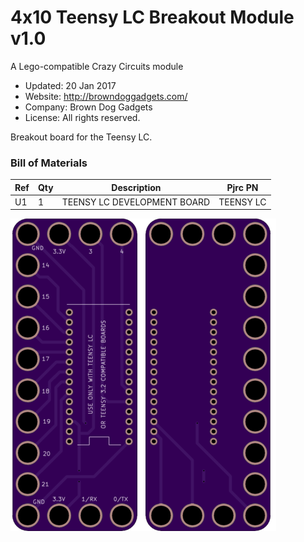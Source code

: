 <!--- start title --->
# 4x10 Teensy LC Breakout Module v1.0
A Lego-compatible Crazy Circuits module

- Updated: 20 Jan 2017
- Website: http://browndoggadgets.com/
- Company: Brown Dog Gadgets
- License: All rights reserved.

<!--- end title --->
Breakout board for the Teensy LC. 

### Bill of Materials

<!--- bom start --->
|Ref|Qty|Description|Pjrc PN|
|---|---|-----------|------|
|U1|1|TEENSY LC DEVELOPMENT BOARD|TEENSY LC|

<!--- bom end --->

![Gerber Preview](preview.png)

